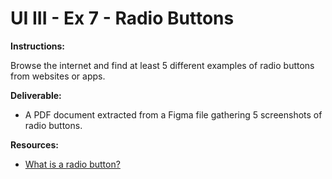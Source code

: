# UI III - Ex 7 - Radio Buttons

**Instructions:** 

Browse the internet and find at least 5 different examples of radio buttons from websites or apps. 

**Deliverable:**

- A PDF document extracted from a Figma file gathering 5 screenshots of radio buttons.

**Resources:**

- [What is a radio button?](https://www.justinmind.com/blog/radio-button-design-examples/)
